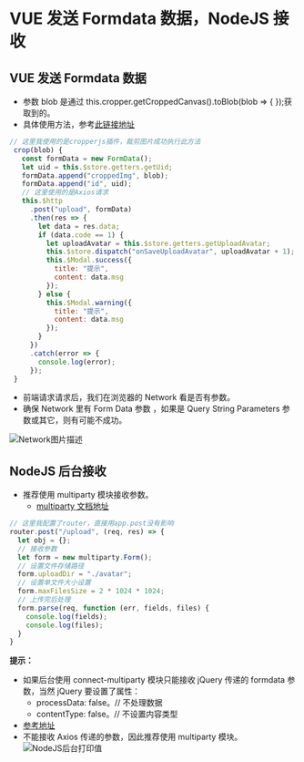 # VUE 发送 Formdata 数据，NodeJS 接收

## VUE 发送 Formdata 数据

- 参数 blob 是通过 this.cropper.getCroppedCanvas().toBlob(blob => { });获取到的。
- 具体使用方法，参考[此链接地址](https://www.npmjs.com/package/cropperjs)

```JavaScript
// 这里我使用的是cropperjs插件，裁剪图片成功执行此方法
 crop(blob) {
   const formData = new FormData();
   let uid = this.$store.getters.getUid;
   formData.append("croppedImg", blob);
   formData.append("id", uid);
   // 这里使用的是Axios请求
   this.$http
     .post("upload", formData)
     .then(res => {
       let data = res.data;
       if (data.code == 1) {
         let uploadAvatar = this.$store.getters.getUploadAvatar;
         this.$store.dispatch("onSaveUploadAvatar", uploadAvatar + 1);
         this.$Modal.success({
           title: "提示",
           content: data.msg
         });
       } else {
         this.$Modal.warning({
           title: "提示",
           content: data.msg
         });
       }
     })
     .catch(error => {
       console.log(error);
     });
 }
```

- 前端请求请求后，我们在浏览器的 Network 看是否有参数。
- 确保 Network 里有 Form Data 参数 ，如果是 Query String Parameters 参数或其它，则有可能不成功。

![Network图片描述](https://img-blog.csdnimg.cn/20190429165958306.png)

## NodeJS 后台接收

- 推荐使用 multiparty 模块接收参数。
  - [multiparty 文档地址](https://www.npmjs.com/package/multiparty)

```JavaScript
// 这里我配置了router，直接用app.post没有影响
router.post("/upload", (req, res) => {
  let obj = {};
  // 接收参数
  let form = new multiparty.Form();
  // 设置文件存储路径
  form.uploadDir = "./avatar";
  // 设置单文件大小设置
  form.maxFilesSize = 2 * 1024 * 1024;
  // 上传完后处理
  form.parse(req, function (err, fields, files) {
    console.log(fields);
    console.log(files);
  }
}
```

**提示：**

- 如果后台使用 connect-multiparty 模块只能接收 jQuery 传递的 formdata 参数，当然 jQuery 要设置了属性：
  - processData: false。// 不处理数据
  - contentType: false。// 不设置内容类型
- [参考地址](https://developer.mozilla.org/zh-CN/docs/Web/API/FormData/Using_FormData_Objects)
- 不能接收 Axios 传递的参数，因此推荐使用 multiparty 模块。
  ![NodeJS后台打印值](https://img-blog.csdnimg.cn/20190429171234794.png)
